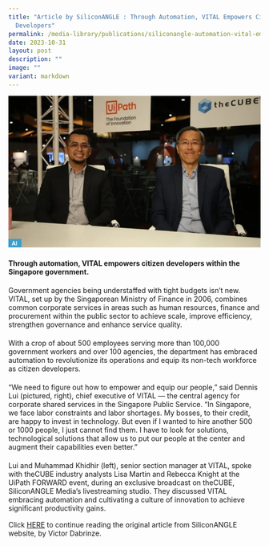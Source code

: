 ```yaml
---
title: "Article by SiliconANGLE : Through Automation, VITAL Empowers Citizen
  Developers"
permalink: /media-library/publications/siliconangle-automation-vital-empowers/
date: 2023-10-31
layout: post
description: ""
image: ""
variant: markdown
---
```

![](/images/siliconangle_img.jpg)

<p style="font-size: 20px;color:#585858;text-align:justify;">

<b>Through automation, VITAL empowers citizen developers within the Singapore government.</b>

</p>

<p style="font-size: 20px;color:#585858;text-align:justify;">

Government agencies being understaffed with tight budgets isn’t new. VITAL, set up by the Singaporean Ministry of Finance in 2006, combines common corporate services in areas such as human resources, finance and procurement within the public sector to achieve scale, improve efficiency, strengthen governance and enhance service quality. </p>

<p style="font-size: 20px;color:#585858;text-align:justify;">

With a crop of about 500 employees serving more than 100,000 government workers and over 100 agencies, the department has embraced automation to revolutionize its operations and equip its non-tech workforce as citizen developers. </p>

<p style="font-size: 20px;color:#585858;text-align:justify;">

“We need to figure out how to empower and equip our people,” said Dennis Lui (pictured, right), chief executive of VITAL — the central agency for corporate shared services in the Singapore Public Service. “In Singapore, we face labor constraints and labor shortages. My bosses, to their credit, are happy to invest in technology. But even if I wanted to hire another 500 or 1000 people, I just cannot find them. I have to look for solutions, technological solutions that allow us to put our people at the center and augment their capabilities even better.” </p>

<p style="font-size: 20px;color:#585858;text-align:justify;">

Lui and Muhammad Khidhir (left), senior section manager at VITAL, spoke with theCUBE industry analysts Lisa Martin and Rebecca Knight at the UiPath FORWARD event, during an exclusive broadcast on theCUBE, SiliconANGLE Media’s livestreaming studio. They discussed VITAL embracing automation and cultivating a culture of innovation to achieve significant productivity gains.</p>

<p style="font-size: 16px;color:#585858;text-align:justify;">

Click <a href="https://siliconangle.com/2023/10/27/automation-vital-empowers-citizen-developers-within-singapore-government-uipathforward"> HERE</a> to continue reading the original article from SiliconANGLE website, by Victor Dabrinze.

</p>